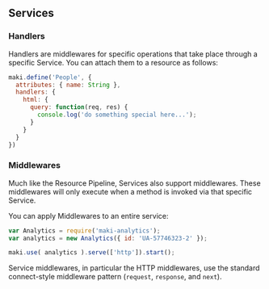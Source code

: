 ## Services

### Handlers

Handlers are middlewares for specific operations that take place through a
specific Service.  You can attach them to a resource as follows:

```javascript
maki.define('People', {
  attributes: { name: String },
  handlers: {
    html: {
      query: function(req, res) {
        console.log('do something special here...');
      }
    }
  }
})
```

### Middlewares
Much like the Resource Pipeline, Services also support middlewares.  These
middlewares will only execute when a method is invoked via that specific 
Service.

You can apply Middlewares to an entire service:
```javascript
var Analytics = require('maki-analytics');
var analytics = new Analytics({ id: 'UA-57746323-2' });

maki.use( analytics ).serve(['http']).start();

```

Service middlewares, in particular the HTTP middlewares, use the standard
connect-style middleware pattern (`request`, `response`, and `next`).
